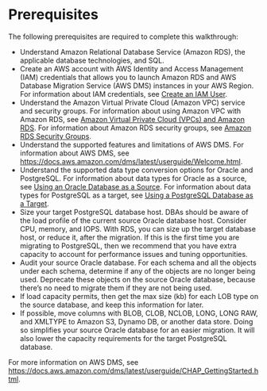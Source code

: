 # Prerequisites<a name="chap-rdsoracle2postgresql.prerequisites"></a>

The following prerequisites are required to complete this walkthrough:
+ Understand Amazon Relational Database Service \(Amazon RDS\), the applicable database technologies, and SQL\.
+ Create an AWS account with AWS Identity and Access Management \(IAM\) credentials that allows you to launch Amazon RDS and AWS Database Migration Service \(AWS DMS\) instances in your AWS Region\. For information about IAM credentials, see [Create an IAM User](https://docs.aws.amazon.com/AmazonRDS/latest/UserGuide/CHAP_SettingUp.html#CHAP_SettingUp.IAM)\.
+ Understand the Amazon Virtual Private Cloud \(Amazon VPC\) service and security groups\. For information about using Amazon VPC with Amazon RDS, see [Amazon Virtual Private Cloud \(VPCs\) and Amazon RDS](https://docs.aws.amazon.com/AmazonRDS/latest/UserGuide/USER_VPC.html)\. For information about Amazon RDS security groups, see [Amazon RDS Security Groups](https://docs.aws.amazon.com/AmazonRDS/latest/UserGuide/Overview.RDSSecurityGroups.html)\.
+ Understand the supported features and limitations of AWS DMS\. For information about AWS DMS, see [https://docs\.aws\.amazon\.com/dms/latest/userguide/Welcome\.html](https://docs.aws.amazon.com/dms/latest/userguide/Welcome.html)\.
+ Understand the supported data type conversion options for Oracle and PostgreSQL\. For information about data types for Oracle as a source, see [Using an Oracle Database as a Source](https://docs.aws.amazon.com/dms/latest/userguide/CHAP_Source.Oracle.html)\. For information about data types for PostgreSQL as a target, see [Using a PostgreSQL Database as a Target](https://docs.aws.amazon.com/dms/latest/userguide/CHAP_Target.PostgreSQL.html)\.
+ Size your target PostgreSQL database host\. DBAs should be aware of the load profile of the current source Oracle database host\. Consider CPU, memory, and IOPS\. With RDS, you can size up the target database host, or reduce it, after the migration\. If this is the first time you are migrating to PostgreSQL, then we recommend that you have extra capacity to account for performance issues and tuning opportunities\.
+ Audit your source Oracle database\. For each schema and all the objects under each schema, determine if any of the objects are no longer being used\. Deprecate these objects on the source Oracle database, because there’s no need to migrate them if they are not being used\.
+ If load capacity permits, then get the max size \(kb\) for each LOB type on the source database, and keep this information for later\.
+ If possible, move columns with BLOB, CLOB, NCLOB, LONG, LONG RAW, and XMLTYPE to Amazon S3, Dynamo DB, or another data store\. Doing so simplifies your source Oracle database for an easier migration\. It will also lower the capacity requirements for the target PostgreSQL database\.

For more information on AWS DMS, see [https://docs\.aws\.amazon\.com/dms/latest/userguide/CHAP\_GettingStarted\.html](https://docs.aws.amazon.com/dms/latest/userguide/CHAP_GettingStarted.html)\.